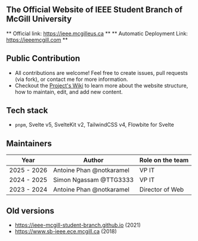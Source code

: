 ## The Official Website of IEEE Student Branch of McGill University

** Official link: https://ieee.mcgilleus.ca **
** Automatic Deployment Link: https://ieeemcgill.com **

## Public Contribution

- All contributions are welcome! Feel free to create issues, pull requests (via fork), or contact me for more information.
- Checkout the [Project's Wiki](https://github.com/notkaramel/IEEE-McGill/wiki) to learn more about the website structure, how to maintain, edit, and add new content.

## Tech stack
- `pnpm`, Svelte v5, SvelteKit v2, TailwindCSS v4, Flowbite for Svelte

## Maintainers

| Year        | Author                   | Role on the team |
| ----------- | ------------------------ | ---------------- |
| 2025 - 2026 | Antoine Phan @notkaramel | VP IT            |
| 2024 - 2025 | Simon Ngassam @TTG3333   | VP IT            |
| 2023 - 2024 | Antoine Phan @notkaramel | Director of Web  |

## Old versions

- https://ieee-mcgill-student-branch.github.io (2021)
- https://www.sb-ieee.ece.mcgill.ca (2018)
